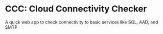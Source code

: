 # CCC: Cloud Connectivity Checker

A quick web app to check connectivity to basic services like SQL, AAD, and SMTP